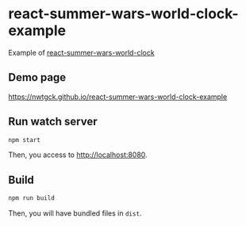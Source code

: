 # react-summer-wars-world-clock-example

Example of [react-summer-wars-world-clock](https://github.com/nwtgck/react-summer-wars-world-clock)

## Demo page

<https://nwtgck.github.io/react-summer-wars-world-clock-example>

## Run watch server

```bash
npm start
```

Then, you access to <http://localhost:8080>.

## Build

```bash
npm run build
```

Then, you will have bundled files in `dist`.